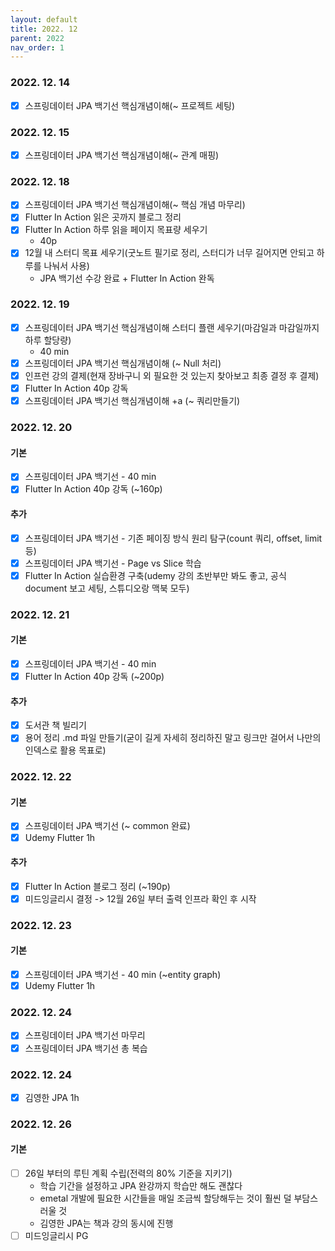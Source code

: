 ```yaml
---
layout: default
title: 2022. 12
parent: 2022
nav_order: 1
---
```


### 2022. 12. 14
* [x] 스프링데이터 JPA 백기선 핵심개념이해(~ 프로젝트 세팅)

### 2022. 12. 15
* [x] 스프링데이터 JPA 백기선 핵심개념이해(~ 관계 매핑)

### 2022. 12. 18
* [x] 스프링데이터 JPA 백기선 핵심개념이해(~ 핵심 개념 마무리)
* [x] Flutter In Action 읽은 곳까지 블로그 정리
* [x] Flutter In Action 하루 읽을 페이지 목표량 세우기
  * 40p
* [x] 12월 내 스터디 목표 세우기(굿노트 필기로 정리, 스터디가 너무 길어지면 안되고 하루를 나눠서 사용)
  * JPA 백기선 수강 완료 + Flutter In Action 완독

### 2022. 12. 19
* [x] 스프링데이터 JPA 백기선 핵심개념이해 스터디 플랜 세우기(마감일과 마감일까지 하루 할당량)
  * 40 min
* [x] 스프링데이터 JPA 백기선 핵심개념이해 (~ Null 처리)
* [x] 인프런 강의 결제(현재 장바구니 외 필요한 것 있는지 찾아보고 최종 결정 후 결제)
* [x] Flutter In Action 40p 강독
* [x] 스프링데이터 JPA 백기선 핵심개념이해 +a (~ 쿼리만들기)

### 2022. 12. 20
#### 기본
* [x] 스프링데이터 JPA 백기선 - 40 min
* [x] Flutter In Action 40p 강독 (~160p)

#### 추가
* [x] 스프링데이터 JPA 백기선 - 기존 페이징 방식 원리 탐구(count 쿼리, offset, limit 등)
* [x] 스프링데이터 JPA 백기선 - Page vs Slice 학습
* [x] Flutter In Action 실습환경 구축(udemy 강의 초반부만 봐도 좋고, 공식 document 보고 세팅, 스튜디오랑 맥북 모두)

### 2022. 12. 21
#### 기본
* [x] 스프링데이터 JPA 백기선 - 40 min
* [x] Flutter In Action 40p 강독 (~200p)

#### 추가
* [x] 도서관 책 빌리기
* [x] 용어 정리 .md 파일 만들기(굳이 길게 자세히 정리하진 말고 링크만 걸어서 나만의 인덱스로 활용 목표로)

### 2022. 12. 22
#### 기본
* [x] 스프링데이터 JPA 백기선 (~ common 완료)
* [x] Udemy Flutter 1h

#### 추가
* [x] Flutter In Action 블로그 정리 (~190p)
* [x] 미드잉글리시 결정 -> 12월 26일 부터 출력 인프라 확인 후 시작

### 2022. 12. 23
#### 기본
* [x] 스프링데이터 JPA 백기선 - 40 min (~entity graph)
* [x] Udemy Flutter 1h

### 2022. 12. 24
* [x] 스프링데이터 JPA 백기선 마무리
* [x] 스프링데이터 JPA 백기선 총 복습

### 2022. 12. 24
* [x] 김영한 JPA 1h

### 2022. 12. 26
#### 기본
* [ ] 26일 부터의 루틴 계획 수립(전력의 80% 기준을 지키기)
  * 학습 기간을 설정하고 JPA 완강까지 학습만 해도 괜찮다
  * emetal 개발에 필요한 시간들을 매일 조금씩 할당해두는 것이 훨씬 덜 부담스러울 것
  * 김영한 JPA는 책과 강의 동시에 진행
* [ ] 미드잉글리시 PG